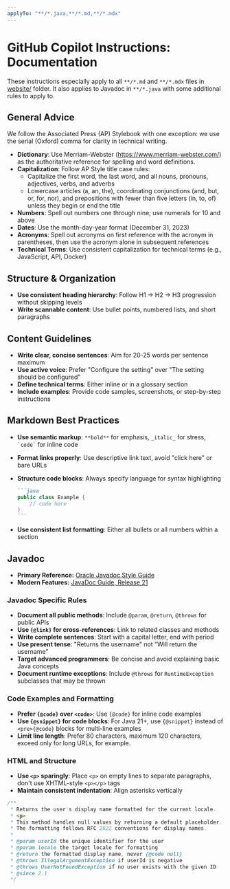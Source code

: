 ```yaml
---
applyTo: "**/*.java,**/*.md,**/*.mdx"
---
```


# GitHub Copilot Instructions: Documentation

These instructions especially apply to all `**/*.md` and `**/*.mdx` files in
[website/](../../website/) folder. It also applies to Javadoc in `**/*.java`
with some additional rules to apply to.

## General Advice

We follow the Associated Press (AP) Stylebook with one exception: we use the
serial (Oxford) comma for clarity in technical writing.

* **Dictionary**: Use Merriam-Webster (<https://www.merriam-webster.com/>) as
  the authoritative reference for spelling and word definitions.
* **Capitalization**: Follow AP Style title case rules:
  * Capitalize the first word, the last word, and all nouns, pronouns,
    adjectives, verbs, and adverbs
  * Lowercase articles (a, an, the), coordinating conjunctions (and, but, or,
    for, nor), and prepositions with fewer than five letters (in, to, of) unless
    they begin or end the title
* **Numbers**: Spell out numbers one through nine; use numerals for 10 and above
* **Dates**: Use the month-day-year format (December 31, 2023)
* **Acronyms**: Spell out acronyms on first reference with the acronym in
  parentheses, then use the acronym alone in subsequent references
* **Technical Terms**: Use consistent capitalization for technical terms (e.g.,
  JavaScript, API, Docker)

## Structure & Organization

* **Use consistent heading hierarchy**: Follow H1 → H2 → H3 progression without
  skipping levels
* **Write scannable content**: Use bullet points, numbered lists, and short
  paragraphs

## Content Guidelines

* **Write clear, concise sentences**: Aim for 20-25 words per sentence maximum
* **Use active voice**: Prefer "Configure the setting" over "The setting should
  be configured"
* **Define technical terms**: Either inline or in a glossary section
* **Include examples**: Provide code samples, screenshots, or step-by-step
  instructions

## Markdown Best Practices

* **Use semantic markup**: `**bold**` for emphasis, `_italic_` for stress,
  `` `code` `` for inline code
* **Format links properly**: Use descriptive link text, avoid "click here" or
  bare URLs
* **Structure code blocks**: Always specify language for syntax highlighting

  ````markdown
  ```java
  public class Example {
      // code here
  }
  ```
  ````

* **Use consistent list formatting**: Either all bullets or all numbers within
  a section

## Javadoc

* **Primary Reference:**
  [Oracle Javadoc Style Guide](https://www.oracle.com/technical-resources/articles/java/javadoc-tool.html)
* **Modern Features:**
  [JavaDoc Guide, Release 21](https://docs.oracle.com/en/java/javase/21/javadoc/javadoc-guide.pdf)

### Javadoc Specific Rules

* **Document all public methods**: Include `@param`, `@return`, `@throws` for
  public APIs
* **Use `{@link}` for cross-references**: Link to related classes and methods
* **Write complete sentences**: Start with a capital letter, end with period
* **Use present tense**: "Returns the username" not "Will return the username"
* **Target advanced programmers**: Be concise and avoid explaining basic Java
  concepts
* **Document runtime exceptions**: Include `@throws` for `RuntimeException`
  subclasses that may be thrown

### Code Examples and Formatting

* **Prefer `{@code}` over `<code>`**: Use `{@code}` for inline code examples
* **Use `{@snippet}` for code blocks**: For Java 21+, use `{@snippet}` instead
  of `<pre>{@code}` blocks for multi-line examples
* **Limit line length**: Prefer 80 characters, maximum 120 characters, exceed
  only for long URLs, for example.

### HTML and Structure

* **Use `<p>` sparingly**: Place `<p>` on empty lines to separate paragraphs,
  don't use XHTML-style `<p></p>` tags
* **Maintain consistent indentation**: Align asterisks vertically

```java
/**
 * Returns the user's display name formatted for the current locale.
 * <p>
 * This method handles null values by returning a default placeholder.
 * The formatting follows RFC 2822 conventions for display names.
 *
 * @param userId the unique identifier for the user
 * @param locale the target locale for formatting
 * @return the formatted display name, never {@code null}
 * @throws IllegalArgumentException if userId is negative
 * @throws UserNotFoundException if no user exists with the given ID
 * @since 2.1
 */
```
